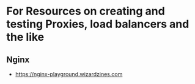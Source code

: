 # For Resources on creating and testing Proxies, load balancers and the like

## Nginx
 * https://nginx-playground.wizardzines.com